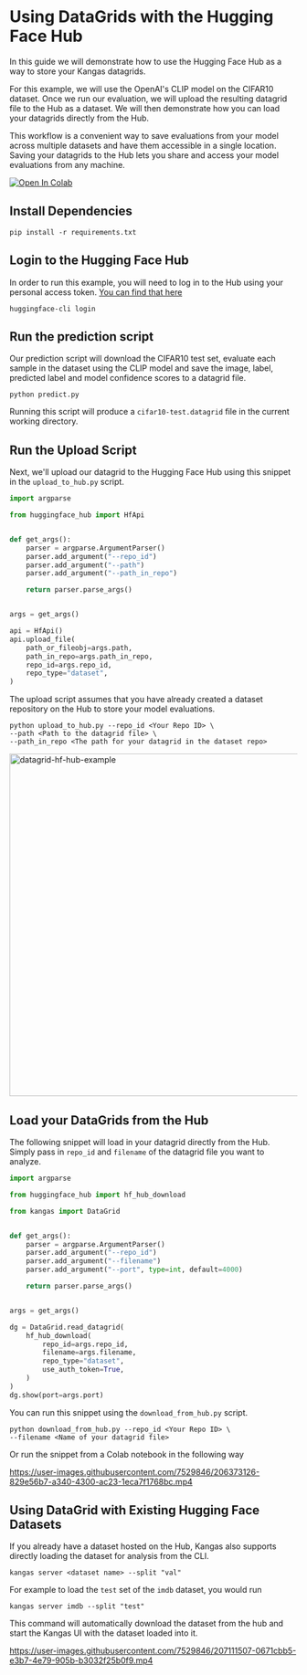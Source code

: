 # Using DataGrids with the Hugging Face Hub

In this guide we will demonstrate how to use the Hugging Face Hub as a way to store your Kangas datagrids.

For this example, we will use the OpenAI's CLIP model on the CIFAR10 dataset. Once we run our evaluation, we will upload the resulting datagrid file to the Hub as a dataset. We will then demonstrate how you can load your datagrids directly from the Hub.

This workflow is a convenient way to save evaluations from your model across multiple datasets and have them accessible in a single location. Saving your datagrids to the Hub lets you share and access your model evaluations from any machine.

[![Open In Colab](https://colab.research.google.com/assets/colab-badge.svg)](https://colab.research.google.com/github/comet-ml/kangas/blob/main/notebooks/Using_Kangas_Datagrids_with_the_Hugging_Face_Hub.ipynb)

## Install Dependencies

```shell
pip install -r requirements.txt
```

## Login to the Hugging Face Hub

In order to run this example, you will need to log in to the Hub using your personal access token. [You can find that here](https://huggingface.co/settings/tokens)

```shell
huggingface-cli login
```

## Run the prediction script

Our prediction script will download the CIFAR10 test set, evaluate each sample in the dataset using the CLIP model and save the image, label, predicted label and model confidence scores to a datagrid file.

```shell
python predict.py
```

Running this script will produce a `cifar10-test.datagrid` file in the current working directory.

## Run the Upload Script

Next, we'll upload our datagrid to the Hugging Face Hub using this snippet in the `upload_to_hub.py` script.

```python
import argparse

from huggingface_hub import HfApi


def get_args():
    parser = argparse.ArgumentParser()
    parser.add_argument("--repo_id")
    parser.add_argument("--path")
    parser.add_argument("--path_in_repo")

    return parser.parse_args()


args = get_args()

api = HfApi()
api.upload_file(
    path_or_fileobj=args.path,
    path_in_repo=args.path_in_repo,
    repo_id=args.repo_id,
    repo_type="dataset",
)

```

The upload script assumes that you have already created a dataset repository on the Hub to store your model evaluations.

```shell
python upload_to_hub.py --repo_id <Your Repo ID> \
--path <Path to the datagrid file> \
--path_in_repo <The path for your datagrid in the dataset repo>
```
<img width="600" alt="datagrid-hf-hub-example" src="https://user-images.githubusercontent.com/7529846/206374126-82fb60ab-dd68-4739-8655-153ad02930b7.png">

## Load your DataGrids from the Hub

The following snippet will load in your datagrid directly from the Hub. Simply pass in `repo_id` and `filename` of the datagrid file you want to analyze.

```python
import argparse

from huggingface_hub import hf_hub_download

from kangas import DataGrid


def get_args():
    parser = argparse.ArgumentParser()
    parser.add_argument("--repo_id")
    parser.add_argument("--filename")
    parser.add_argument("--port", type=int, default=4000)

    return parser.parse_args()


args = get_args()

dg = DataGrid.read_datagrid(
    hf_hub_download(
        repo_id=args.repo_id,
        filename=args.filename,
        repo_type="dataset",
        use_auth_token=True,
    )
)
dg.show(port=args.port)
```

You can run this snippet using the `download_from_hub.py` script.

```shell
python download_from_hub.py --repo_id <Your Repo ID> \
--filename <Name of your datagrid file>
```

Or run the snippet from a Colab notebook in the following way

https://user-images.githubusercontent.com/7529846/206373126-829e56b7-a340-4300-ac23-1eca7f1768bc.mp4

## Using DataGrid with Existing Hugging Face Datasets

If you already have a dataset hosted on the Hub, Kangas also supports directly loading the dataset for analysis from the CLI.

```
kangas server <dataset name> --split "val"
```

For example to load the `test` set of the `imdb` dataset, you would run

```
kangas server imdb --split "test"
```

This command will automatically download the dataset from the hub and start the Kangas UI with the dataset loaded into it.

https://user-images.githubusercontent.com/7529846/207111507-0671cbb5-e3b7-4e79-905b-b3032f25b0f9.mp4
